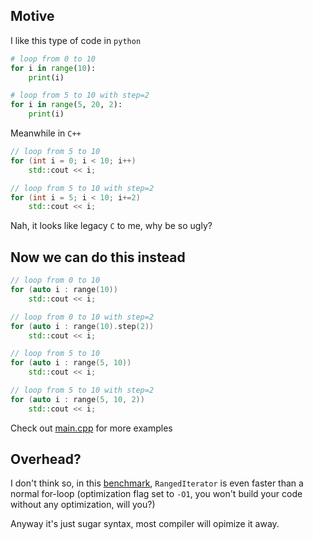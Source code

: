 ## Motive
I like this type of code in `python`
```python
# loop from 0 to 10
for i in range(10):
    print(i)

# loop from 5 to 10 with step=2
for i in range(5, 20, 2):
    print(i)
```

Meanwhile in `C++`
```cpp
// loop from 5 to 10
for (int i = 0; i < 10; i++)
    std::cout << i;

// loop from 5 to 10 with step=2
for (int i = 5; i < 10; i+=2)
    std::cout << i;
 ```
 
Nah, it looks like legacy `C` to me, why be so ugly?
## Now we can do this instead

```cpp
// loop from 0 to 10
for (auto i : range(10))
    std::cout << i;

// loop from 0 to 10 with step=2
for (auto i : range(10).step(2))
    std::cout << i;

// loop from 5 to 10
for (auto i : range(5, 10))
    std::cout << i;

// loop from 5 to 10 with step=2
for (auto i : range(5, 10, 2))
    std::cout << i;
 ```

 Check out [main.cpp](./main.cpp) for more examples

 ## Overhead?

 I don't think so, in this [benchmark](https://quick-bench.com/q/sH-grx17ViJT8NZ0bi7ovOx-UXw), `RangedIterator` is even faster than a normal for-loop (optimization flag set to `-O1`, you won't build your code without any optimization, will you?)
 
 Anyway it's just sugar syntax, most compiler will opimize it away.
